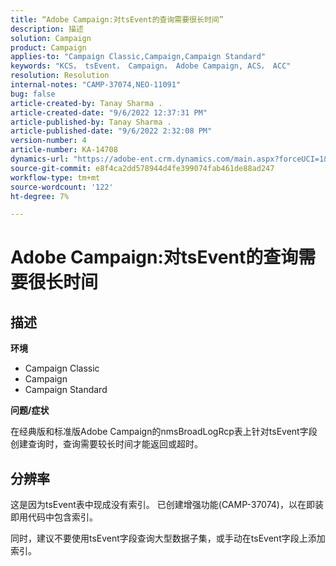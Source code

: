```yaml
---
title: “Adobe Campaign:对tsEvent的查询需要很长时间”
description: 描述
solution: Campaign
product: Campaign
applies-to: "Campaign Classic,Campaign,Campaign Standard"
keywords: "KCS， tsEvent， Campaign， Adobe Campaign, ACS， ACC"
resolution: Resolution
internal-notes: "CAMP-37074,NEO-11091"
bug: false
article-created-by: Tanay Sharma .
article-created-date: "9/6/2022 12:37:31 PM"
article-published-by: Tanay Sharma .
article-published-date: "9/6/2022 2:32:08 PM"
version-number: 4
article-number: KA-14708
dynamics-url: "https://adobe-ent.crm.dynamics.com/main.aspx?forceUCI=1&pagetype=entityrecord&etn=knowledgearticle&id=a03690ab-e02d-ed11-9db1-002248086735"
source-git-commit: e8f4ca2dd578944d4fe399074fab461de88ad247
workflow-type: tm+mt
source-wordcount: '122'
ht-degree: 7%

---
```


# Adobe Campaign:对tsEvent的查询需要很长时间

## 描述


<b>环境</b>

- Campaign Classic
- Campaign
- Campaign Standard




<b>问题/症状</b>

在经典版和标准版Adobe Campaign的nmsBroadLogRcp表上针对tsEvent字段创建查询时，查询需要较长时间才能返回或超时。


## 分辨率


这是因为tsEvent表中现成没有索引。 已创建增强功能(CAMP-37074)，以在即装即用代码中包含索引。

同时，建议不要使用tsEvent字段查询大型数据子集，或手动在tsEvent字段上添加索引。
